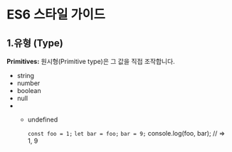 # ES6 스타일 가이드
## 1.유형 (Type)

**Primitives:** 원시형(Primitive type)은 그 값을 직접 조작합니다.

* string
* number
* boolean
* null
* * undefined

    `const foo = 1;`
    `let bar = foo;`
    `bar = 9;`
    console.log(foo, bar); // => 1, 9


